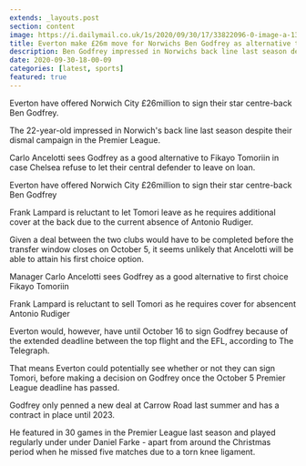 ```yaml
---
extends: _layouts.post
section: content
image: https://i.dailymail.co.uk/1s/2020/09/30/17/33822096-0-image-a-13_1601484600021.jpg 
title: Everton make £26m move for Norwichs Ben Godfrey as alternative to Chelsea defender Fikayo Tomori 
description: Ben Godfrey impressed in Norwichs back line last season despite their dismal campaign in the Premier League. Consequently, he has been offered a £26million deal to sign with Everton. 
date: 2020-09-30-18-00-09 
categories: [latest, sports] 
featured: true 
--- 
```

Everton have offered Norwich City £26million to sign their star centre-back Ben Godfrey. 

The 22-year-old impressed in Norwich's back line last season despite their dismal campaign in the Premier League.

Carlo Ancelotti sees Godfrey as a good alternative to Fikayo Tomoriin in case Chelsea refuse to let their central defender to leave on loan.

Everton have offered Norwich City £26million to sign their star centre-back Ben Godfrey

Frank Lampard is reluctant to let Tomori leave as he requires additional cover at the back due to the current absence of Antonio Rudiger.

Given a deal between the two clubs would have to be completed before the transfer window closes on October 5, it seems unlikely that Ancelotti will be able to attain his first choice option.  

Manager Carlo Ancelotti sees Godfrey as a good alternative to first choice Fikayo Tomoriin

Frank Lampard is reluctant to sell Tomori as he requires cover for absencent Antonio Rudiger

Everton would, however, have until October 16 to sign Godfrey because of the extended deadline between the top flight and the EFL, according to The Telegraph. 

That means Everton could potentially see whether or not they can sign Tomori, before making a decision on Godfrey once the October 5 Premier League deadline has passed. 

Godfrey only penned a new deal at Carrow Road last summer and has a contract in place until 2023.

He featured in 30 games in the Premier League last season and played regularly under under Daniel Farke - apart from around the Christmas period when he missed five matches due to a torn knee ligament.  

